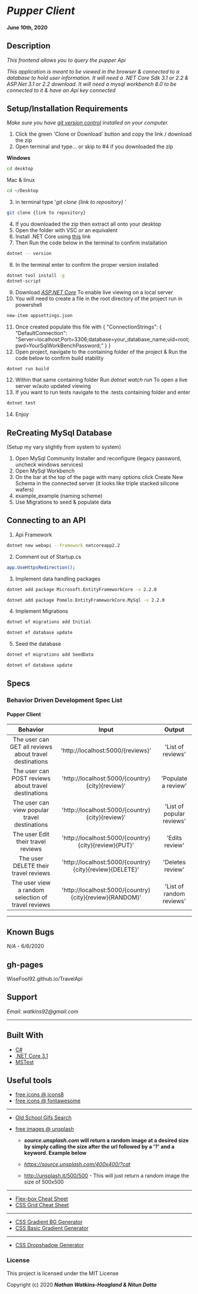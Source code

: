 # _Pupper Client_

#### June 10th, 2020

## Description

_This frontend allows you to query the pupper Api_

_This application is meant to be viewed in the browser & connected to a database to hold user information. It will need a .NET Core Sdk 3.1 or 2.2 & ASP.Net 3.1 or 2.2 download. It will need a mysql workbench 8.0 to be connected to it & have an Api key connected_

## Setup/Installation Requirements

_Make sure you have [git version control](https://git-scm.com/downloads) installed on your computer._

1. Click the green 'Clone or Download' button and copy the link / download the zip
2. Open terminal and type... or skip to #4 if you downloaded the zip

**Windows**

```sh
cd desktop
```

Mac & linux

```sh
cd ~/Desktop
```

3.  in terminal type '_git clone {link to repository}_ '

```sh
git clone {link to repository}
```
4. If you downloaded the zip then extract all onto your desktop
5. Open the folder with VSC or an equivalent
6. Install .NET Core using <a href="https://docs.microsoft.com/en-us/dotnet/core/install/runtime?pivots=os-windows">this</a> link
7. Then Run the code below in the terminal to confirm installation
```sh
dotnet -- version
```  
8. In the terminal enter to confirm the proper version installed 
```sh
dotnet tool install -g 
dotnet-script
```
9. Download _[ASP.NET Core](https://dotnet.microsoft.com/download)_ To enable live viewing on a local server
10. You will need to create a file in the root directory of the project run in powershell 
```sh
new-item appsettings.json
```
11. Once created populate this file with
{
  "ConnectionStrings": {
      "DefaultConnection": "Server=localhost;Port=3306;database=your_database_name;uid=root;pwd=YourSqlWorkBenchPassword;"
  }
}
11. Open project, navigate to the containing folder of the project & Run the code below to confirm build stability
```sh
dotnet run build 
```
12. Within that same containing folder Run _dotnet watch run_ To open a live server w/auto updated viewing
13. If you want to run tests navigate to the .tests containing folder and enter
```sh
dotnet test
```
14. Enjoy

## ReCreating MySql Database 
(Setup my vary slightly from system to system)

1. Open MySql Community Installer and reconfigure (legacy password, uncheck windows services)
2. Open MySql Workbench
3. On the bar at the top of the page with many options click Create New Schema in the connected server (it looks like triple stacked silicone wafers)
4. example_example (naming scheme)
5. Use Migrations to seed & populate data

## Connecting to an API

1. Api Framework
```sh
dotnet new webapi --framework netcoreapp2.2
```
2. Comment out of Startup.cs
```sh
app.UseHttpsRedirection();
```
3. Implement data handling packages
```sh
dotnet add package Microsoft.EntityFrameworkCore -v 2.2.0
```
```sh
dotnet add package Pomelo.EntityFrameworkCore.MySql -v 2.2.0 
```
4. Implement Migrations
```sh
dotnet ef migrations add Initial
```
```sh
dotnet ef database update
```
5. Seed the database
```sh
dotnet ef migrations add SeedData
```
```sh
dotnet ef database update
```

## Specs

### Behavior Driven Development Spec List
#### Pupper Client
|                          Behavior                          | Input  | Output  |
| :--------------------------------------------------------: | :----: | :-----: |
| The user can GET all reviews about travel destinations | 'http://localhost:5000/{reviews}' | 'List of reviews' |
| The user can POST reviews about travel destinations | 'http://localhost:5000/{country}{city}{review}' | 'Populate a review' |
| The user can view popular travel destinations | 'http://localhost:5000/{country}{city}{review}' | 'List of popular reviews' |
| The user Edit their travel reviews | 'http://localhost:5000/{country}{city}{review}{PUT}' | 'Edits review' |
| The user DELETE their travel reviews | 'http://localhost:5000/{country}{city}{review}{DELETE}' | 'Deletes review' |
| The user view a random selection of travel reviews | 'http://localhost:5000/{country}{city}{review}{RANDOM}' | 'List of random reviews' |


---
## Known Bugs

_N/A_ - 6/6/2020

## gh-pages

WiseFool92.github.io/TravelApi

## Support

_Email: watkins92@gmail.com_

---
## Built With

- [C#](https://docs.microsoft.com/en-us/dotnet/csharp/)
- [.NET Core 3.1](https://dotnet.microsoft.com/download/dotnet-core/3.1)
- [MSTest](https://docs.microsoft.com/en-us/dotnet/core/testing/unit-testing-with-mstest)

## Useful tools

- [free icons @ icons8](https://icons8.com/)
- [free icons @ fontawesome](https://fontawesome.com/)

---

- [Old School Gifs Search](https://gifcities.org/)
- [free images @ unsplash](https://unsplash.com/)

  - **_source.unsplash.com_ will return a random image at a desired size by simply calling the size after the url followed by a '?' and a keyword. Example below**

  - _https://source.unsplash.com/400x400/?cat_
  - http://unsplash.it/500/500 - This will just return a random image the size of 500x500

---

- [Flex-box Cheat Sheet](http://yoksel.github.io/flex-cheatsheet/)
- [CSS Grid Cheat Sheet](http://grid.malven.co/)

---

- [CSS Gradient BG Generator](https://mycolor.space/gradient)
- [CSS Basic Gradient Generator](https://cssgradient.io/)

---

- [CSS Dropshadow Generator](https://cssgenerator.org/box-shadow-css-generator.html)

### License

This project is licensed under the MIT License

Copyright (c) 2020 **_Nathan Watkins-Hoagland & Nitun Datta_**
